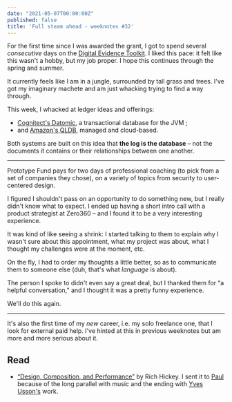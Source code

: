 ```yaml
---
date: "2021-05-07T00:00:00Z"
published: false
title: 'Full steam ahead - weeknotes #32'
---
```


For the first time since I was awarded the grant, I got to spend several _consecutive_ days on the [Digital Evidence Toolkit](https://digitalevidencetoolkit.org). I liked this pace: it felt like this wasn't a hobby, but my job proper. I hope this continues through the spring and summer.

It currently feels like I am in a jungle, surrounded by tall grass and trees. I've got my imaginary machete and am just whacking trying to find a way through.

This week, I whacked at ledger ideas and offerings:

- [Cognitect's Datomic](https://www.datomic.com/), a transactional database for the JVM ;
- and [Amazon's QLDB](https://aws.amazon.com/qldb/), managed and cloud-based.

Both systems are built on this idea that **the log is the database** – not the documents it contains or their relationships between one another.

---

Prototype Fund pays for two days of professional coaching (to pick from a set of companies they chose), on a variety of topics from security to user-centered design.

I figured I shouldn't pass on an opportunity to do something new, but I really didn't know what to expect. I ended up having a short intro call with a product strategist at Zero360 – and I found it to be a very interesting experience.

It was kind of like seeing a shrink: I started talking to them to explain why I wasn't sure about this appointment, what my project was about, what I thought my challenges were at the moment, etc.

On the fly, I had to order my thoughts a little better, so as to communicate them to someone else (duh, that's what _language_ is about).

The person I spoke to didn't even say a great deal, but I thanked them for “a helpful conversation,” and I thought it was a pretty funny experience.

We'll do this again.

---

It's also the first time of my _new_ career, i.e. my solo freelance one, that I look for external paid help. I've hinted at this in previous weeknotes but am more and more serious about it.

## Read
- [“Design, Composition, and Performance”](https://www.youtube.com/watch?v=MCZ3YgeEUPg) by Rich Hickey. I sent it to [Paul](https://paul.cx/) because of the long parallel with music and the ending with [Yves Usson's](https://www.arturia.com/stories/yves-usson) work.
